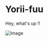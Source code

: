 # Yorii-fuu
Hey, what's up !!

![Image](https://github.com/user-attachments/assets/e03384f0-76b2-4b1a-9c8f-be11719f3b4e)
